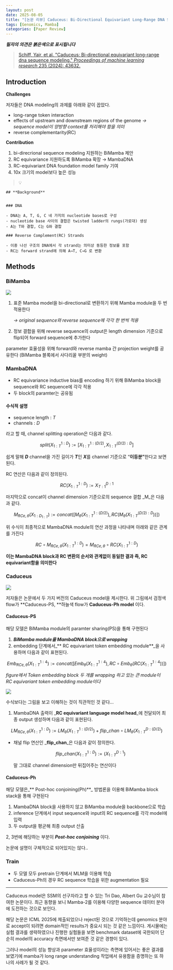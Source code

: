 ```yaml
---
layout: post
date: 2025-08-05
title: "[논문 리뷰] Caduceus: Bi-Directional Equivariant Long-Range DNA Sequence Modeling"
tags: [Genomics, Mamba]
categories: [Paper Review]
---
```


<span class="notion-red">_**필자의 의견은 붉은색으로 표시됩니다**_</span>


> [Schiff, Yair, et al. "Caduceus: Bi-directional equivariant long-range dna sequence modeling." ](https://pmc.ncbi.nlm.nih.gov/articles/PMC12189541/)[_Proceedings of machine learning research_](https://pmc.ncbi.nlm.nih.gov/articles/PMC12189541/)[ 235 (2024): 43632.](https://pmc.ncbi.nlm.nih.gov/articles/PMC12189541/)



## Introduction


**Challenges**


저자들은 DNA modeling의 과제를 아래와 같이 꼽았다.

- long-range token interaction
- effects of upstream and downstream regions of the genome 
_→ sequence model이 양방향 context를 처리해야 함을 의미_
- reverse complementarity(RC)

**Contribution**

1. bi-direcrional sequence modeling 지원하는 BiMamba 제안
1. RC equivariance 지원하도록 BiMamba 확장 → MambaDNA
1. RC-equivariant DNA foundation model family 기여
1. 10x 크기의 model보다 높은 성능

> 💡 


	## **Background**


	### DNA

	- DNA는 A, T, G, C 네 가지의 nucleotide bases로 구성
	- nucleotide base 사이의 결합은 twisted ladder의 rungs(가로대) 생성
	- A는 T와 결합, C는 G와 결합

	### Reverse Complement(RC) Strands

	- 이중 나선 구조의 DNA에서 각 strand는 의미상 동등한 정보를 포함
	- RC는 forward strand에 의해 A→T, C→G 로 변환


## Methods



### BiMamba


![](https://prod-files-secure.s3.us-west-2.amazonaws.com/542b861c-36a8-4051-84e5-8804b6728dba/2c247d59-7815-4980-99f0-8f0d21f445a7/image.png?X-Amz-Algorithm=AWS4-HMAC-SHA256&X-Amz-Content-Sha256=UNSIGNED-PAYLOAD&X-Amz-Credential=ASIAZI2LB466WSOEBBPH%2F20250901%2Fus-west-2%2Fs3%2Faws4_request&X-Amz-Date=20250901T070110Z&X-Amz-Expires=3600&X-Amz-Security-Token=IQoJb3JpZ2luX2VjEKb%2F%2F%2F%2F%2F%2F%2F%2F%2F%2FwEaCXVzLXdlc3QtMiJHMEUCIQD9HlIl%2F3VKxv1gdWjbxnjVm6jq0Oig8i5adfe0mx%2FJLAIgcSrnM9VzWPWcu4z8I7VGOcRmzCtMzwL0to2RKSOYDTQqiAQI%2F%2F%2F%2F%2F%2F%2F%2F%2F%2F%2F%2FARAAGgw2Mzc0MjMxODM4MDUiDHrTrDqyocNe5uHSsyrcA0rBpK7KDuXImxQO2dD83pBKbtuTR7vCj9QEGHAs%2ByD26FTULRRujNba9R%2Fuy6Jb89%2Fayqd6Wr1d0VxE8yqVTO%2FYyZZaOKn6Gsh%2BQqc3BV6ALgzRoePTiZv2ICGAP3Ic72GFda%2BBWzB%2Ba46am4InGcdtfvirEawK7cUEtxgdJWDmiYCtho%2FriBG%2BIjgz23xFNz1%2FeR%2Byag3yWdoEtDij%2BsciKMxK0ztfb9rnBsyQ%2FmWBP%2Ff%2B8sHLLF15WFtkPAu6qLMoII9IwI5pH0yQasfCcnXNKsfwQnRfCmAcAGmrbOZXPmnnjcSz09qBdS1c0fbgswD%2Frwkh1RrOMKi4XdToK9bjCFfsqLfonAW6xFYMdll8IFUU%2B9v2VlEb4RDZOnD3isJaSP9Sup4YIuGFjZ7zq83DfNZJELdaAVVzIOdVSVHklAOew%2FlusZOZxiOzh%2BwNEWcOZGiNX2xfK9H4knfZ6B%2FikGXHHMN6fTn1%2FfEIeC5wS1ZVeKxjKtqITMWDOmlmJiNTPrxIwmjnzhb%2B2env%2FiibG0V8uJLjWYfRdL264Uy%2BsmuxO6ixQgi4Ue8XFBcueYdwDtxxokKA4Zr2n33FQIdVuql4eCIAo%2Bx1nlvlJiFSzowUae4DPyExhCUbMILn1MUGOqUBJihfGwz1u3JFmNPQqudMtMUeUipLmIiI319%2FFGXSoBXsoVRRMKQl8zSdA41wXboPMFmUPfTFpORBGwqRLDQe6DJtZ9U%2FVa1fsih5DwnZN5fOyMkfkoQ7bGTDvN6PwA5hTfEoiTuRd4O%2FwnycCjynsEMzPRC54A%2FMtY0NmsbfRymv%2BV2FV96HX2d7bWVD2eSPjiy6WBkF6A8yrZm5YPPnEp18sb5V&X-Amz-Signature=06f6d17de3e16b1cdb94e80649b0998c0dffc8d13b586551d4751cad1eb3015c&X-Amz-SignedHeaders=host&x-amz-checksum-mode=ENABLED&x-id=GetObject)

1. 표준 Mamba model을 bi-directional로 변환하기 위해 Mamba module을 두 번 적용한다

	_→ original sequence와 reverse sequence에 각각 한 번씩 적용_

1. 정보 결합을 위해 reverse sequence의 output은 length dimension 기준으로 flip되어 forward sequence에 추가한다

parameter 효율성을 위해 forward와 reverse mamba 간 projection weight를 공유한다 (BiMamba 블록에서 사다리꼴 부분의 weight)



### MambaDNA

- RC equivariance inductive bias를 encoding 하기 위해 BiMamba block을 sequence와 RC sequence에 각각 적용
- 두 block의 paramter는 공유됨


#### 수식적 설명

- sequence length : _T_
- channels : _D_

라고 할 때,  channel splitting operation은 다음과 같다.


$$
split(X^{1:D}_{1:T}):=[X^{1:(D/2)}_{1:T},X^{(D/2):D}_{1:T}]
$$


<span class="notion-red">쉽게 말해 </span><span class="notion-red">_**D**_</span><span class="notion-red"> channel을 가진 길이가 </span><span class="notion-red">_**T**_</span><span class="notion-red">인 </span><span class="notion-red">_**X**_</span><span class="notion-red">를 channel 기준으로 “</span><span class="notion-red">**이등분”**</span><span class="notion-red">한다고 보면 된다.</span>


RC 연산은 다음과 같이 정의된다.


$$
RC(X^{1:D}_{1:T}):=X^{D:1}_{T:1}
$$


마지막으로 concat이 channel dimension 기준으로의 sequence 결합 _M_은 다음과 같다.


$$
M_{RCe,\theta}(X_{1:D_{1:T}}):=concat([M_{\theta}(X^{1:(D/2)}_{1:T}),RC(M_{\theta}(X^{(D/2):D}_{1:T}))])
$$


위 수식이 최종적으로 MambaDNA module의 연산 과정을 나타내며 아래와 같은 관계를 가진다


$$
RC\circ M_{RCe,\theta}(X^{1:D}_{1:T}) = M_{RCe,\theta} \circ RC(X^{1:D}_{1:T})
$$


**이는 MambaDNA block과 RC 변환의 순서와 관계없이 동일한 결과 즉, RC equivariant함을 의미한다**



### Caduceus


![](https://prod-files-secure.s3.us-west-2.amazonaws.com/542b861c-36a8-4051-84e5-8804b6728dba/f94a60d7-8145-473b-aef9-7c68d3ec604a/image.png?X-Amz-Algorithm=AWS4-HMAC-SHA256&X-Amz-Content-Sha256=UNSIGNED-PAYLOAD&X-Amz-Credential=ASIAZI2LB466WSOEBBPH%2F20250901%2Fus-west-2%2Fs3%2Faws4_request&X-Amz-Date=20250901T070111Z&X-Amz-Expires=3600&X-Amz-Security-Token=IQoJb3JpZ2luX2VjEKb%2F%2F%2F%2F%2F%2F%2F%2F%2F%2FwEaCXVzLXdlc3QtMiJHMEUCIQD9HlIl%2F3VKxv1gdWjbxnjVm6jq0Oig8i5adfe0mx%2FJLAIgcSrnM9VzWPWcu4z8I7VGOcRmzCtMzwL0to2RKSOYDTQqiAQI%2F%2F%2F%2F%2F%2F%2F%2F%2F%2F%2F%2FARAAGgw2Mzc0MjMxODM4MDUiDHrTrDqyocNe5uHSsyrcA0rBpK7KDuXImxQO2dD83pBKbtuTR7vCj9QEGHAs%2ByD26FTULRRujNba9R%2Fuy6Jb89%2Fayqd6Wr1d0VxE8yqVTO%2FYyZZaOKn6Gsh%2BQqc3BV6ALgzRoePTiZv2ICGAP3Ic72GFda%2BBWzB%2Ba46am4InGcdtfvirEawK7cUEtxgdJWDmiYCtho%2FriBG%2BIjgz23xFNz1%2FeR%2Byag3yWdoEtDij%2BsciKMxK0ztfb9rnBsyQ%2FmWBP%2Ff%2B8sHLLF15WFtkPAu6qLMoII9IwI5pH0yQasfCcnXNKsfwQnRfCmAcAGmrbOZXPmnnjcSz09qBdS1c0fbgswD%2Frwkh1RrOMKi4XdToK9bjCFfsqLfonAW6xFYMdll8IFUU%2B9v2VlEb4RDZOnD3isJaSP9Sup4YIuGFjZ7zq83DfNZJELdaAVVzIOdVSVHklAOew%2FlusZOZxiOzh%2BwNEWcOZGiNX2xfK9H4knfZ6B%2FikGXHHMN6fTn1%2FfEIeC5wS1ZVeKxjKtqITMWDOmlmJiNTPrxIwmjnzhb%2B2env%2FiibG0V8uJLjWYfRdL264Uy%2BsmuxO6ixQgi4Ue8XFBcueYdwDtxxokKA4Zr2n33FQIdVuql4eCIAo%2Bx1nlvlJiFSzowUae4DPyExhCUbMILn1MUGOqUBJihfGwz1u3JFmNPQqudMtMUeUipLmIiI319%2FFGXSoBXsoVRRMKQl8zSdA41wXboPMFmUPfTFpORBGwqRLDQe6DJtZ9U%2FVa1fsih5DwnZN5fOyMkfkoQ7bGTDvN6PwA5hTfEoiTuRd4O%2FwnycCjynsEMzPRC54A%2FMtY0NmsbfRymv%2BV2FV96HX2d7bWVD2eSPjiy6WBkF6A8yrZm5YPPnEp18sb5V&X-Amz-Signature=f60cb75cc5de14784ea25f2d96b0b6b248c4f027ad6a254906a556b056c21333&X-Amz-SignedHeaders=host&x-amz-checksum-mode=ENABLED&x-id=GetObject)


저자들은 논문에서 두 가지 버전의 Caduceus model을 제시한다. 위 그림에서 검정색 flow가 **Caduceus-PS, **하늘색 flow가 **Caduceus-Ph model** 이다.



#### Caduceus-PS


해당 모델은 BiMamba module의 paramter sharing(PS)을 통해 구현된다

1. _**BiMamba module을 MambaDNA block으로 wrapping**_
1. embedding 단계에서_** RC equivariant token embedding module**_을 사용하며 다음과 같이 표현된다.

$$
Emb_{RCe,\theta}(X^{1:4}_{1:T}):=concat([Emb_{\theta}(X^{1:4}_{1:T}),RC \circ Emb_{\theta}(RC(X^{1:4}_{1:T}))])
$$


_figure에서 Token embedding block 두 개를 wrapping 하고 있는 큰 module이 RC equivariant token embedding module이다_


![](https://prod-files-secure.s3.us-west-2.amazonaws.com/542b861c-36a8-4051-84e5-8804b6728dba/b175e4da-71eb-4e91-8c23-a06dabe673c9/image.png?X-Amz-Algorithm=AWS4-HMAC-SHA256&X-Amz-Content-Sha256=UNSIGNED-PAYLOAD&X-Amz-Credential=ASIAZI2LB466WSOEBBPH%2F20250901%2Fus-west-2%2Fs3%2Faws4_request&X-Amz-Date=20250901T070111Z&X-Amz-Expires=3600&X-Amz-Security-Token=IQoJb3JpZ2luX2VjEKb%2F%2F%2F%2F%2F%2F%2F%2F%2F%2FwEaCXVzLXdlc3QtMiJHMEUCIQD9HlIl%2F3VKxv1gdWjbxnjVm6jq0Oig8i5adfe0mx%2FJLAIgcSrnM9VzWPWcu4z8I7VGOcRmzCtMzwL0to2RKSOYDTQqiAQI%2F%2F%2F%2F%2F%2F%2F%2F%2F%2F%2F%2FARAAGgw2Mzc0MjMxODM4MDUiDHrTrDqyocNe5uHSsyrcA0rBpK7KDuXImxQO2dD83pBKbtuTR7vCj9QEGHAs%2ByD26FTULRRujNba9R%2Fuy6Jb89%2Fayqd6Wr1d0VxE8yqVTO%2FYyZZaOKn6Gsh%2BQqc3BV6ALgzRoePTiZv2ICGAP3Ic72GFda%2BBWzB%2Ba46am4InGcdtfvirEawK7cUEtxgdJWDmiYCtho%2FriBG%2BIjgz23xFNz1%2FeR%2Byag3yWdoEtDij%2BsciKMxK0ztfb9rnBsyQ%2FmWBP%2Ff%2B8sHLLF15WFtkPAu6qLMoII9IwI5pH0yQasfCcnXNKsfwQnRfCmAcAGmrbOZXPmnnjcSz09qBdS1c0fbgswD%2Frwkh1RrOMKi4XdToK9bjCFfsqLfonAW6xFYMdll8IFUU%2B9v2VlEb4RDZOnD3isJaSP9Sup4YIuGFjZ7zq83DfNZJELdaAVVzIOdVSVHklAOew%2FlusZOZxiOzh%2BwNEWcOZGiNX2xfK9H4knfZ6B%2FikGXHHMN6fTn1%2FfEIeC5wS1ZVeKxjKtqITMWDOmlmJiNTPrxIwmjnzhb%2B2env%2FiibG0V8uJLjWYfRdL264Uy%2BsmuxO6ixQgi4Ue8XFBcueYdwDtxxokKA4Zr2n33FQIdVuql4eCIAo%2Bx1nlvlJiFSzowUae4DPyExhCUbMILn1MUGOqUBJihfGwz1u3JFmNPQqudMtMUeUipLmIiI319%2FFGXSoBXsoVRRMKQl8zSdA41wXboPMFmUPfTFpORBGwqRLDQe6DJtZ9U%2FVa1fsih5DwnZN5fOyMkfkoQ7bGTDvN6PwA5hTfEoiTuRd4O%2FwnycCjynsEMzPRC54A%2FMtY0NmsbfRymv%2BV2FV96HX2d7bWVD2eSPjiy6WBkF6A8yrZm5YPPnEp18sb5V&X-Amz-Signature=16a06a16079a01234c3816ad7bf742cb6a095a231b4df879f08bad66263ea998&X-Amz-SignedHeaders=host&x-amz-checksum-mode=ENABLED&x-id=GetObject)


<span class="notion-red">수식보다는 그림을 보고 이해하는 것이 직관적인 것 같다…</span>

1. MambaDNA 출력이 _**RC equivariant language model head**_에 전달되어 최종 output 생성하며 다음과 같이 표현된다.

$$
LM_{RCe,\theta}(X^{1:D}_{1:T}):= LM_{\theta}(X^{1:(D/2)}_{1:T})+flip\_chan\circ LM_{\theta}(X^{D:(D/2)}_{1:T})
$$

- 채널 flip 연산인 _**flip\_chan**_은 다음과 같이 정의한다.

	$$
	flip\_chan(X^{1:D}_{1:T}):=(X^{D:1}_{1:T})
	$$


	말 그대로 channel dimension만 뒤집어주는 연산이다



#### Caduceus-Ph


해당 모델은_** Post-hoc conjoining(Ph)**_ 방법론을 이용해 BiMamba block stack을 통해 구현된다

1. MambaDNA block을 사용하지 않고 BiMamba module을 backbone으로 학습
1. inference 단계에서 input sequence와 input의 RC sequence를 각각 model에 입력
1. 두 output을 평균해 최종 output 산출

2, 3번에 해당하는 부분이 _**Post-hoc conjoining**_ 이다.


<span class="notion-red">논문에 설명이 구체적으로 되어있지는 않다..</span>



### Train

- 두 모델 모두 pretrain 단계에서 MLM을 이용해 학습
- Caduceus-Ph의 경우 RC sequence 학습을 위한 augmentation 필요

---


<span class="notion-red">Caduceus model은 SSM의 선구자라고 할 수 있는 Tri Dao, Albert Gu 교수님이 참여한 논문이다. 최근 동향을 보니 Mamba-2를 이용해 다양한 sequence 데이터 분야에 도전하는 것으로 보인다.</span>


<span class="notion-red">해당 논문은 ICML 2025에 제출되었으나 reject된 것으로 기억하는데 genomics 분야로 accept이 되려면 domain적인 results가 중요시 되는 것 같은 느낌이다. 게시물에는 실험 결과를 생략하였으나 진행한 실험들을 보면 benchmark dataset에 국한되어 단순히 model의 accuracy 측면에서만 보여준 것 같은 경향이 있다.</span>


<span class="notion-red">그러나 model의 성능 향상과 parameter 효율성이라는 측면에 있어서는 좋은 결과를 보였기에 mamba가 long range understanding 작업에서 유용함을 증명하는 또 하나의 사례가 될 것 같다.</span>

